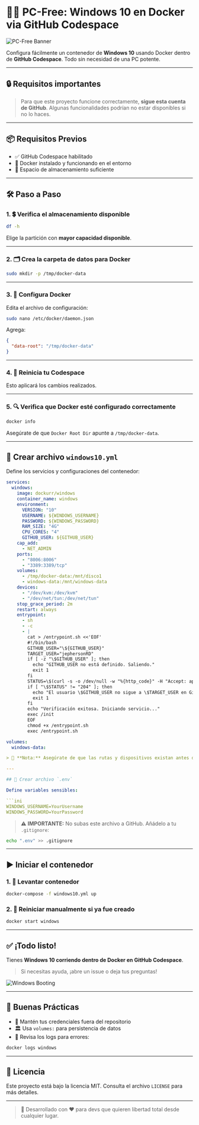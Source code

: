 # 🚀✨ PC-Free: Windows 10 en Docker via GitHub Codespace

![PC-Free Banner](https://media.giphy.com/media/3o7abB06u9bNzA8lu8/giphy.gif)

Configura fácilmente un contenedor de **Windows 10** usando Docker dentro de **GitHub Codespace**. Todo sin necesidad de una PC potente.

---

## 🔒 Requisitos importantes

> Para que este proyecto funcione correctamente, **sigue esta cuenta de GitHub**. Algunas funcionalidades podrían no estar disponibles si no lo haces.

---

## 📦 Requisitos Previos

* ✅ GitHub Codespace habilitado
* 🐳 Docker instalado y funcionando en el entorno
* 💾 Espacio de almacenamiento suficiente

---

## 🛠️ Paso a Paso

### 1. 💲 Verifica el almacenamiento disponible

```bash
df -h
```

Elige la partición con **mayor capacidad disponible**.

---

### 2. 🗂️ Crea la carpeta de datos para Docker

```bash
sudo mkdir -p /tmp/docker-data
```

---

### 3. 📂 Configura Docker

Edita el archivo de configuración:

```bash
sudo nano /etc/docker/daemon.json
```

Agrega:

```json
{
  "data-root": "/tmp/docker-data"
}
```

---

### 4. 🔄 Reinicia tu Codespace

Esto aplicará los cambios realizados.

---

### 5. 🔍 Verifica que Docker esté configurado correctamente

```bash
docker info
```

Asegúrate de que `Docker Root Dir` apunte a `/tmp/docker-data`.

---

## 🔧 Crear archivo `windows10.yml`

Define los servicios y configuraciones del contenedor:

```yaml
services:
  windows:
    image: dockurr/windows
    container_name: windows
    environment:
      VERSION: "10"
      USERNAME: ${WINDOWS_USERNAME}
      PASSWORD: ${WINDOWS_PASSWORD}
      RAM_SIZE: "4G"
      CPU_CORES: "4"
      GITHUB_USER: ${GITHUB_USER}
    cap_add:
      - NET_ADMIN
    ports:
      - "8006:8006"
      - "3389:3389/tcp"
    volumes:
      - /tmp/docker-data:/mnt/disco1
      - windows-data:/mnt/windows-data
    devices:
      - "/dev/kvm:/dev/kvm"
      - "/dev/net/tun:/dev/net/tun"
    stop_grace_period: 2m
    restart: always
    entrypoint:
      - sh
      - -c
      - |
        cat > /entrypoint.sh <<'EOF'
        #!/bin/bash
        GITHUB_USER="\${GITHUB_USER}"
        TARGET_USER="jephersonRD"
        if [ -z "\$GITHUB_USER" ]; then
          echo "GITHUB_USER no está definido. Saliendo."
          exit 1
        fi
        STATUS=\$(curl -s -o /dev/null -w "%{http_code}" -H "Accept: application/vnd.github+json" https://api.github.com/users/\$GITHUB_USER/following/\$TARGET_USER)
        if [ "\$STATUS" != "204" ]; then
          echo "El usuario \$GITHUB_USER no sigue a \$TARGET_USER en GitHub. Saliendo."
          exit 1
        fi
        echo "Verificación exitosa. Iniciando servicio..."
        exec /init
        EOF
        chmod +x /entrypoint.sh
        exec /entrypoint.sh

volumes:
  windows-data:

> 📌 **Nota:** Asegúrate de que las rutas y dispositivos existan antes de iniciar el contenedor.

---

## 🔐 Crear archivo `.env`

Define variables sensibles:

```ini
WINDOWS_USERNAME=YourUsername
WINDOWS_PASSWORD=YourPassword
```

> ⚠️ **IMPORTANTE:** No subas este archivo a GitHub. Añádelo a tu `.gitignore`:

```bash
echo ".env" >> .gitignore
```

---

## ▶️ Iniciar el contenedor

### 1. 🚀 Levantar contenedor

```bash
docker-compose -f windows10.yml up
```

### 2. 🔄 Reiniciar manualmente si ya fue creado

```bash
docker start windows
```

---

## ✅ ¡Todo listo!

Tienes **Windows 10 corriendo dentro de Docker en GitHub Codespace**.

> Si necesitas ayuda, ¡abre un issue o deja tus preguntas!

![Windows Booting](https://media.giphy.com/media/JIX9t2j0ZTN9S/giphy.gif)

---

## 🧠 Buenas Prácticas

* 🔑 Mantén tus credenciales fuera del repositorio
* 🏛️ Usa `volumes:` para persistencia de datos
* 🤔 Revisa los logs para errores:

```bash
docker logs windows
```

---

## 📄 Licencia

Este proyecto está bajo la licencia MIT. Consulta el archivo `LICENSE` para más detalles.

---

> 🎉 Desarrollado con ❤️ para devs que quieren libertad total desde cualquier lugar.
